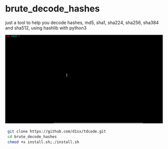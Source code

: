 # brute_decode_hashes
just a tool to help you decode hashes, md5, sha1, sha224, sha256, sha384 and sha512, using hashlib with python3
    <p align="center"> <img src="dcode.gif" /> </p>
```bash
 git clone https://github.com/d1sx/tdcode.git
 cd brute_decode_hashes
 chmod +x install.sh;./install.sh
```
